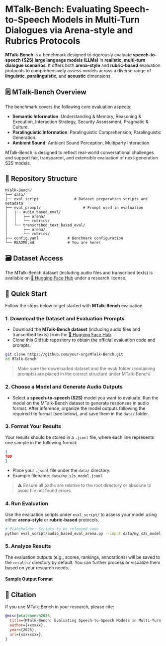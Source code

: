 # MTalk-Bench: Evaluating Speech-to-Speech Models in Multi-Turn Dialogues via Arena-style and Rubrics Protocols

**MTalk-Bench** is a benchmark designed to rigorously evaluate **speech-to-speech (S2S) large language models (LLMs)** in **realistic, multi-turn dialogue scenarios**. It offers both **arena-style** and **rubric-based** evaluation protocols to comprehensively assess models across a diverse range of **linguistic**, **paralinguistic**, and **acoustic** dimensions.

## 🗒 MTalk-Bench Overview

The benchmark covers the following core evaluation aspects:
- **Semantic Information**: Understanding & Memory, Reasoning & Execution, Interaction Strategy, Security Assessment, Pragmatic & Culture.
- **Paralinguistic Information**: Paralinguistic Comprehension, Paralinguistic Generation.
- **Ambient Sound**: Ambient Sound Perception, Multiparty Interaction.

MTalk-Bench is designed to reflect real-world conversational challenges and support fair, transparent, and extensible evaluation of next-generation S2S models.


## 📁 Repository Structure
```text
MTalk-Bench/
├── data/
├── eval_script                # Dataset preparation scripts and metadata
├── eval_prompt/                   # Prompt used in evaluation
│   ├── audio_based_eval/      
│   │   ├── arena/                 
│   │   └── rubrics/
│   └── transcribed_text_based_eval/
│       ├── arena/
│       └── rubrics/
├── config.yaml             # Benchmark configuration
└── README.md               # You are here!

```

## 🗃️ Dataset Access

The MTalk-Bench dataset (including audio files and transcribed texts) is available on [🤗 Hugging Face Hub](https://huggingface.co/datasets/FreedomIntelligence/MTalk-Bench) under a research license.


## 🚀 Quick Start

Follow the steps below to get started with **MTalk-Bench** evaluation.


### 1. Download the Dataset and Evaluation Prompts
- Download the **MTalk-Bench dataset** (including audio files and transcribed texts) from the [🤗 Hugging Face Hub](https://huggingface.co/datasets/FreedomIntelligence/MTalk-Bench).
- Clone this GitHub repository to obtain the official evaluation code and prompts.

```bash
git clone https://github.com/your-org/MTalk-Bench.git
cd MTalk-Bench
```
> Make sure the downloaded dataset and the eval/ folder (containing prompts) are placed in the correct structure under MTalk-Bench/.



### 2. Choose a Model and Generate Audio Outputs   
- Select a **speech-to-speech (S2S)** model you want to evaluate. Run the model on the MTalk-Bench dataset to generate responses in audio format.
After inference, organize the model outputs following the required file format (see below), and save them in the `data/` folder.


### 3. Format Your Results

Your results should be stored in a `.jsonl` file, where each line represents one sample in the following format:

```json
{
TBD
}
```

- Place your `.jsonl` file under the `data/` directory.
- Example filename: `data/my_s2s_model.jsonl`

> ⚠️ Ensure all paths are relative to the root directory or absolute to avoid file not found errors.



### 4. Run Evaluation

Use the evaluation scripts under `eval_script/` to assess your model using either **arena-style** or **rubric-based** protocols.

```bash
# Placeholder: Scripts to be released soon
python eval_script/audio_based_eval_arena.py --input data/my_s2s_model.jsonl --config config.yaml
```



### 5. Analyze Results

The evaluation outputs (e.g., scores, rankings, annotations) will be saved to the `results/` directory by default. You can further process or visualize them based on your research needs.

#### Sample Output Format



## 📄 Citation
If you use MTalk-Bench in your research, please cite:

```bibtex
@misc{mtalkbench2025,
  title={MTalk-Bench: Evaluating Speech-to-Speech Models in Multi-Turn Dialogues via Arena-style and Rubrics Protocols},
  author={xxxxxx},
  year={2025},
  url={xxxxxxxx},
}
```
